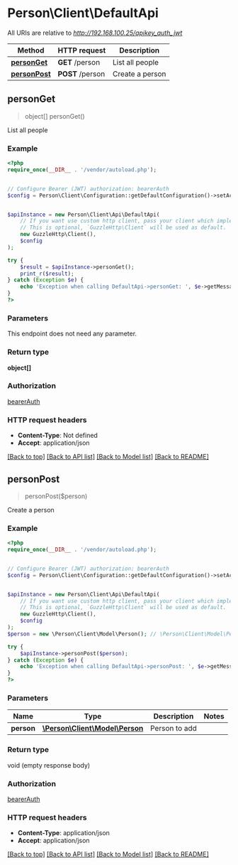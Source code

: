 # Person\Client\DefaultApi

All URIs are relative to *http://192.168.100.25/apikey_auth_jwt*

Method | HTTP request | Description
------------- | ------------- | -------------
[**personGet**](DefaultApi.md#personGet) | **GET** /person | List all people
[**personPost**](DefaultApi.md#personPost) | **POST** /person | Create a person



## personGet

> object[] personGet()

List all people

### Example

```php
<?php
require_once(__DIR__ . '/vendor/autoload.php');


// Configure Bearer (JWT) authorization: bearerAuth
$config = Person\Client\Configuration::getDefaultConfiguration()->setAccessToken('YOUR_ACCESS_TOKEN');


$apiInstance = new Person\Client\Api\DefaultApi(
    // If you want use custom http client, pass your client which implements `GuzzleHttp\ClientInterface`.
    // This is optional, `GuzzleHttp\Client` will be used as default.
    new GuzzleHttp\Client(),
    $config
);

try {
    $result = $apiInstance->personGet();
    print_r($result);
} catch (Exception $e) {
    echo 'Exception when calling DefaultApi->personGet: ', $e->getMessage(), PHP_EOL;
}
?>
```

### Parameters

This endpoint does not need any parameter.

### Return type

**object[]**

### Authorization

[bearerAuth](../../README.md#bearerAuth)

### HTTP request headers

- **Content-Type**: Not defined
- **Accept**: application/json

[[Back to top]](#) [[Back to API list]](../../README.md#documentation-for-api-endpoints)
[[Back to Model list]](../../README.md#documentation-for-models)
[[Back to README]](../../README.md)


## personPost

> personPost($person)

Create a person

### Example

```php
<?php
require_once(__DIR__ . '/vendor/autoload.php');


// Configure Bearer (JWT) authorization: bearerAuth
$config = Person\Client\Configuration::getDefaultConfiguration()->setAccessToken('YOUR_ACCESS_TOKEN');


$apiInstance = new Person\Client\Api\DefaultApi(
    // If you want use custom http client, pass your client which implements `GuzzleHttp\ClientInterface`.
    // This is optional, `GuzzleHttp\Client` will be used as default.
    new GuzzleHttp\Client(),
    $config
);
$person = new \Person\Client\Model\Person(); // \Person\Client\Model\Person | Person to add

try {
    $apiInstance->personPost($person);
} catch (Exception $e) {
    echo 'Exception when calling DefaultApi->personPost: ', $e->getMessage(), PHP_EOL;
}
?>
```

### Parameters


Name | Type | Description  | Notes
------------- | ------------- | ------------- | -------------
 **person** | [**\Person\Client\Model\Person**](../Model/Person.md)| Person to add |

### Return type

void (empty response body)

### Authorization

[bearerAuth](../../README.md#bearerAuth)

### HTTP request headers

- **Content-Type**: application/json
- **Accept**: application/json

[[Back to top]](#) [[Back to API list]](../../README.md#documentation-for-api-endpoints)
[[Back to Model list]](../../README.md#documentation-for-models)
[[Back to README]](../../README.md)


